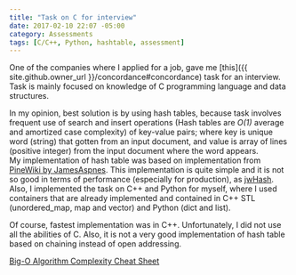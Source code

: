 ```yaml
---
title: "Task on C for interview"
date: 2017-02-10 22:07 -05:00
category: Assessments
tags: [C/C++, Python, hashtable, assessment]
---
```


One of the companies where I applied for a job, gave me [this]({{ site.github.owner_url }}/concordance#concordance) task for an interview. Task is mainly focused on knowledge of C programming language and data structures.

In my opinion, best solution is by using hash tables, because task involves frequent use of search and insert operations (Hash tables are *O(1)* average and amortized case complexity) of key-value pairs; where key is unique word (string) that gotten from an input document, and value is array of lines (positive integer) from the input document where the word appears.  
My implementation of hash table was based on implementation from [PineWiki by JamesAspnes](http://www.cs.yale.edu/homes/aspnes/pinewiki/C(2f)HashTables.html?highlight=(CategoryAlgorithmNotes)). This implementation is quite simple and it is not so good in terms of performance (especially for production), as [jwHash](https://github.com/watmough/jwHash).
Also, I implemented the task on C++ and Python for myself, where I used containers that are already implemented and contained in C++ STL (unordered_map, map and vector) and Python (dict and list).

Of course, fastest implementation was in C++. Unfortunately, I did not use all the abilities of C. Also, it is not a very good implementation of hash table based on chaining instead of open addressing.

[Big-O Algorithm Complexity Cheat Sheet](http://bigocheatsheet.com/)